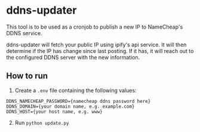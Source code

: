 # ddns-updater
This tool is to be used as a cronjob to publish a new IP to NameCheap's DDNS service.   

ddns-updater will fetch your public IP using ipify's api service. It will then determine if the IP has change since last posting. If it has, it will reach out to the configured DDNS server with the new information.

## How to run 
1. Create a `.env` file containing the following values:
```
DDNS_NAMECHEAP_PASSWORD={namecheap ddns password here}
DDNS_DOMAIN={your domain name, e.g. example.com}
DDNS_HOST={your host name, e.g. www}
```
2. Run `python update.py`
